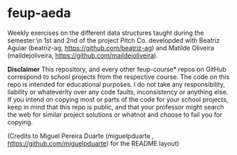 # feup-aeda
Weekly exercises on the different data structures taught during the semester.\n
1st and 2nd of the project Pitch Co. developded with Beatriz Aguiar (beatriz-ag, https://github.com/beatriz-ag) and Matilde Oliveira (maildejoliveira, https://github.com/maildejoliveira).

**Disclaimer**
This repository, and every other feup-course* repos on GitHub correspond to school projects from the respective course. The code on this repo is intended for educational purposes. I do not take any responsibility, liability or whateverity over any code faults, inconsistency or anything else. If you intend on copying most or parts of the code for your school projects, keep in mind that this repo is public, and that your professor might search the web for similar project solutions or whatnot and choose to fail you for copying.

(Credits to Miguel Pereira Duarte (miguelpduarte , https://github.com/miguelpduarte) for the README layout)
